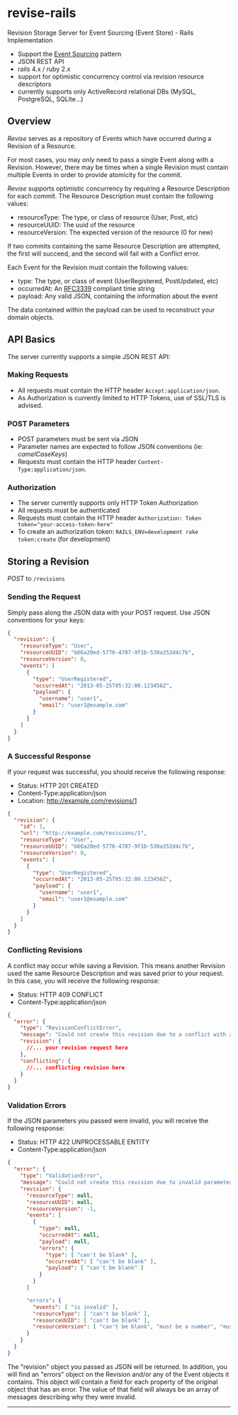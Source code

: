 revise-rails
================================================================================

Revision Storage Server for Event Sourcing (Event Store) - Rails Implementation

* Support the [Event Sourcing][event-sourcing] pattern
* JSON REST API
* rails 4.x / ruby 2.x
* support for optimistic concurrency control via revision resource descriptors
* currently supports only ActiveRecord relational DBs (MySQL, PostgreSQL, SQLite...)

Overview
--------------------------------------------------------------------------------

*Revise* serves as a repository of Events which have occurred during a Revision 
of a Resource.

For most cases, you may only need to pass a single Event along with a Revision. However,
there may be times when a single Revision must contain multiple Events in order to provide
atomicity for the commit. 

*Revise* supports optimistic concurrency by requiring a Resource Description for each commit. 
The Resource Description must contain the following values:

* resourceType: The type, or class of resource (User, Post, etc)
* resourceUUID: The uuid of the resource
* resourceVersion: The expected version of the resource (0 for new)

If two commits containing the same Resource Description are attempted, the first will
succeed, and the second will fail with a Conflict error.

Each Event for the Revision must contain the following values:

* type: The type, or class of event (UserRegistered, PostUpdated, etc)
* occurredAt: An [RFC3339][rfc3339] compliant time string
* payload: Any valid JSON, containing the information about the event

The data contained within the payload can be used to reconstruct your domain objects.


API Basics
--------------------------------------------------------------------------------

The server currently supports a simple JSON REST API:


### Making Requests

* All requests must contain the HTTP header `Accept:application/json`.
* As Authorization is currently limited to HTTP Tokens, use of SSL/TLS is advised.

### POST Parameters

* POST parameters must be sent via JSON
* Parameter names are expected to follow JSON conventions (ie: _camelCaseKeys_)
* Requests must contain the HTTP header `Content-Type:application/json`.

### Authorization

* The server currently supports only HTTP Token Authorization
* All requests must be authenticated
* Requests must contain the HTTP header `Authorization: Token token="your-access-token-here"`
* To create an authorization token: `RAILS_ENV=development rake token:create` (for development)


Storing a Revision
--------------------------------------------------------------------------------

*POST* to `/revisions`

### Sending the Request

Simply pass along the JSON data with your POST request. Use JSON conventions for your
keys:

```json
{ 
  "revision": {
    "resourceType": "User",
    "resourceUUID": "b66a20ed-5776-4787-9f1b-530a352d4c7b",
    "resourceVersion": 0,
    "events": [
      {
        "type": "UserRegistered",
        "occurredAt": "2013-05-25T05:32:00.123456Z",
        "payload": {
          "username": "user1",
          "email": "user1@example.com"
        }
      }
    ]
  }
}
```


### A Successful Response

If your request was successful, you should receive the following response:

* Status: HTTP 201 CREATED
* Content-Type:application/json
* Location: http://example.com/revisions/1

```json
{
  "revision": {
    "id": 1,
    "url": "http://example.com/revisions/1",
    "resourceType": "User",
    "resourceUUID": "b66a20ed-5776-4787-9f1b-530a352d4c7b",
    "resourceVersion": 0,
    "events": [
      {
        "type": "UserRegistered",
        "occurredAt": "2013-05-25T05:32:00.123456Z",
        "payload": {
          "username": "user1",
          "email": "user1@example.com"
        }
      }
    ]
  }
}
```

### Conflicting Revisions

A conflict may occur while saving a Revision. This means another Revision used the 
same Resource Description and was saved prior to your request. In this case, you will
receive the following response:

* Status: HTTP 409 CONFLICT
* Content-Type:application/json

```json
{ 
  "error": {
    "type": "RevisionConflictError",
    "message": "Could not create this revision due to a conflict with an existing revision.",
    "revision": {
      //... your revision request here
    },
    "conflicting": {
      //... conflicting revision here
    }
  }
}
```

### Validation Errors

If the JSON parameters you passed were invalid, you will receive the following response:

* Status: HTTP 422 UNPROCESSABLE ENTITY
* Content-Type:application/json

```json
{
  "error": {
    "type": "ValidationError",
    "message": "Could not create this revision due to invalid parameters.",
    "revision": {
      "resourceType": null,
      "resourceUUID": null,
      "resourceVersion": -1,
      "events": [
        { 
          "type": null,
          "occurredAt": null,
          "payload": null,
          "errors": {
            "type": [ "can't be blank" ],
            "occurredAt": [ "can't be blank" ],
            "payload": [ "can't be blank" ]
          }
        }
      ]

      "errors": {
        "events": [ "is invalid" ],
        "resourceType": [ "can't be blank" ],
        "resourceUUID": [ "can't be blank" ],
        "resourceVersion": [ "can't be blank", "must be a number", "must be greater than 0" ]
      }
    }
  }
}
```

The "revision" object you passed as JSON will be returned. In addition, you will find an "errors" object on the Revision and/or any of the Event objects it contains. This object will contain a field for each property of the original object that has an error. The value of that field will always be an array of messages describing why they were invalid.

---

[event-sourcing]: http://martinfowler.com/eaaDev/EventSourcing.html

[rfc3339]: http://www.ietf.org/rfc/rfc3339.txt
